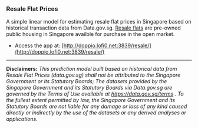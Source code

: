 ### Resale Flat Prices

A simple linear model for estimating resale flat prices in Singapore based on historical transaction data from Data.gov.sg. 
[Resale flats](http://www.hdb.gov.sg/cs/infoweb/residential/buying-a-flat/resale) are pre-owned public housing in
Singapore availble for purchase in the open market. 

* Access the app at: [http://doppio.lofi0.net:3839/resale/](http://doppio.lofi0.net:3839/resale/)

-----

**Disclaimers:** *This prediction model built based on historical data from Resale Flat Prices (data.gov.sg) shall not be attributed to the Singapore Government or its Statutory Boards; The datasets provided by the Singapore Government and its Statutory Boards via Data.gov.sg are governed by the Terms of Use available at https://data.gov.sg/terms . To the fullest extent permitted by law, the Singapore Government and its Statutory Boards are not liable for any damage or loss of any kind caused directly or indirectly by the use of the datasets or any derived analyses or applications.*
